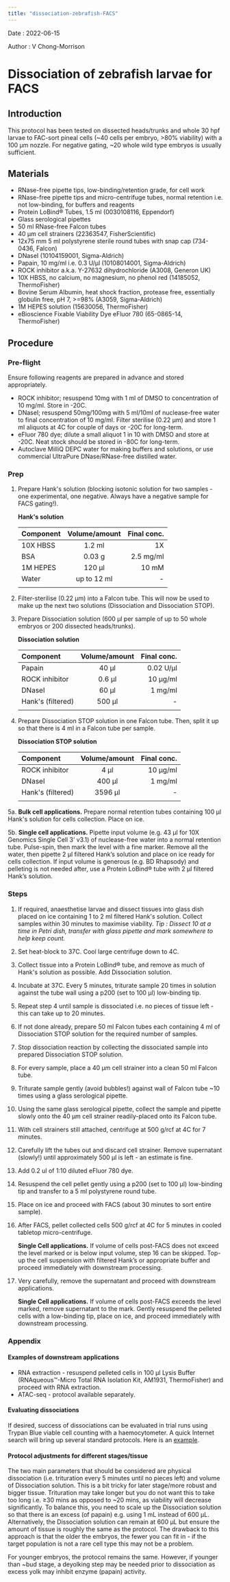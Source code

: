 ```yaml
---
title: "dissociation-zebrafish-FACS"
---
```


Date : 2022-06-15

Author : V Chong-Morrison

# Dissociation of zebrafish larvae for FACS

## Introduction
This protocol has been tested on dissected heads/trunks and whole 30 hpf larvae to FAC-sort pineal cells (~40 cells per embryo, >80% viability) with a 100 µm
nozzle. For negative gating, ~20 whole wild type embryos is usually sufficient.

## Materials
- RNase-free pipette tips, low-binding/retention grade, for cell work
- RNase-free pipette tips and micro-centrifuge tubes, normal retention i.e. not low-binding, for buffers and reagents
- Protein LoBind® Tubes, 1.5 ml (0030108116, Eppendorf)
- Glass serological pipettes
- 50 ml RNase-free Falcon tubes
- 40 µm cell strainers (22363547, FisherScientific)
- 12x75 mm 5 ml polystyrene sterile round tubes with snap cap (734-0436, Falcon)
- DNaseI (10104159001, Sigma-Aldrich)
- Papain, 10 mg/ml i.e. 0.3 U/µl (10108014001, Sigma-Aldrich)
- ROCK inhibitor a.k.a. Y-27632 dihydrochloride (A3008, Generon UK)
- 10X HBSS, no calcium, no magnesium, no phenol red (14185052, ThermoFisher)
- Bovine Serum Albumin, heat shock fraction, protease free, essentially globulin free, pH 7, >=98% (A3059, Sigma-Aldrich)
- 1M HEPES solution (15630056, ThermoFisher)
- eBioscience Fixable Viability Dye eFluor 780 (65-0865-14, ThermoFisher)

## Procedure

### Pre-flight

Ensure following reagents are prepared in advance and stored appropriately.

- ROCK inhibitor; resuspend 10mg with 1 ml of DMSO to concentration of 10 mg/ml. Store in -20C.
- DNaseI; resuspend 50mg/100mg with 5 ml/10ml of nuclease-free water to final concentration of 10 mg/ml. Filter sterilise (0.22 µm) and store 1 ml aliquots at 4C for couple of days or -20C for long-term.
- eFluor 780 dye; dilute a small aliquot 1 in 10 with DMSO and store at -20C. Neat stock should be stored in -80C for long-term.
- Autoclave MilliQ DEPC water for making buffers and solutions, or use commercial UltraPure DNase/RNase-free distilled water.

### Prep

1. Prepare Hank's solution (blocking isotonic solution for two samples - one experimental, one negative. Always have a negative sample for FACS gating!).

    **Hank's solution**

    | Component | Volume/amount | Final conc. |
    | :---------- |:----------:| ----------:|
    | 10X HBSS   | 1.2 ml      | 1X |
    | BSA        | 0.03 g      | 2.5 mg/ml |
    | 1M HEPES   | 120 µl      | 10 mM |
    | Water      | up to 12 ml | - |
    ||||

2. Filter-sterilise (0.22 µm) into a Falcon tube. This will now be used to make up the next two solutions (Dissociation and Dissociation STOP).
3. Prepare Dissociation solution (600 µl per sample of up to 50 whole embryos or 200 dissected heads/trunks).

    **Dissociation solution**

    | Component | Volume/amount | Final conc. |
    | :---------- |:----------:| ----------:|
    | Papain           | 40 µl  | 0.02 U/µl |
    | ROCK inhibitor   | 0.6 µl | 10 µg/ml |
    | DNaseI           | 60 µl  | 1 mg/ml |
    | Hank's (filtered)| 500 µl | - |
    ||||

4. Prepare Dissociation STOP solution in one Falcon tube. Then, split it up so that there is 4 ml in a Falcon tube per sample.

    **Dissociation STOP solution**

    | Component | Volume/amount | Final conc. |
    | :---------- |:----------:| ----------:|
    | ROCK inhibitor   | 4 µl | 10 µg/ml |
    | DNaseI           | 400 µl  | 1 mg/ml |
    | Hank's (filtered)| 3596 µl | - |
    ||||

5a. **Bulk cell applications.** Prepare normal retention tubes containing 100 µl Hank's solution for cells collection. Place on ice.

5b. **Single cell applications.** Pipette input volume (e.g. 43 µl for 10X Genomics Single Cell 3’ v3.1) of nuclease-free water into a normal retention tube. Pulse-spin, then mark the level with a fine marker. Remove all the water, then pipette 2 µl filtered Hank’s solution and place on ice ready for cells collection. If input volume is generous (e.g. BD Rhapsody) and pelleting is not needed after, use a Protein LoBind® tube with 2 µl filtered Hank’s solution.

### Steps

1. If required, anaesthetise larvae and dissect tissues into glass dish placed on ice containing 1 to 2 ml filtered Hank's solution. Collect samples within 30 minutes to maximise viability. *Tip : Dissect 10 at a time in Petri dish, transfer with glass pipette and mark somewhere to help keep count.*
2. Set heat-block to 37C. Cool large centrifuge down to 4C.
3. Collect tissue into a Protein LoBind® tube, and remove as much of Hank's solution as possible. Add Dissociation solution.
4. Incubate at 37C. Every 5 minutes, triturate sample 20 times in solution against the tube wall using a p200 (set to 100 µl) low-binding tip.
5. Repeat step 4 until sample is dissociated i.e. no pieces of tissue left - this can take up to 20 minutes.
6. If not done already, prepare 50 ml Falcon tubes each containing 4 ml of Dissociation STOP solution for the required number of samples.
7. Stop dissociation reaction by collecting the dissociated sample into prepared Dissociation STOP solution.
8. For every sample, place a 40 µm cell strainer into a clean 50 ml Falcon tube.
9. Triturate sample gently (avoid bubbles!) against wall of Falcon tube ~10 times using a glass serological pipette.
10. Using the same glass serological pipette, collect the sample and pipette slowly onto the 40 µm cell strainer readily-placed onto its Falcon tube.
11. With cell strainers still attached, centrifuge at 500 g/rcf at 4C for 7 minutes.
12. Carefully lift the tubes out and discard cell strainer. Remove supernatant (slowly!) until approximately 500 µl is left - an estimate is fine.
13. Add 0.2 ul of 1:10 diluted eFluor 780 dye.
14. Resuspend the cell pellet gently using a p200 (set to 100 µl) low-binding tip and transfer to a 5 ml polystyrene round tube. 
15. Place on ice and proceed with FACS (about 30 minutes to sort entire sample).
16. After FACS, pellet collected cells 500 g/rcf at 4C for 5 minutes in cooled tabletop micro-centrifuge.

    **Single Cell applications.** If volume of cells post-FACS does not exceed the level marked or is below input volume, step 16 can be skipped. Top-up the cell suspension with filtered Hank’s or appropriate buffer and proceed immediately with downstream processing.

17. Very carefully, remove the supernatant and proceed with downstream applications.

    **Single Cell applications.** If volume of cells post-FACS exceeds the level marked, remove supernatant to the mark. Gently resuspend the pelleted cells with a low-binding tip, place on ice, and proceed immediately with downstream processing.

### Appendix

#### Examples of downstream applications

- RNA extraction - resuspend pelleted cells in 100 µl Lysis Buffer (RNAqueous™-Micro Total RNA Isolation Kit, AM1931, ThermoFisher) and proceed with RNA extraction.
- ATAC-seq - protocol available separately.

#### Evaluating dissociations

If desired, success of dissociations can be evaluated in trial runs using Trypan Blue viable cell counting with a haemocytometer. A quick Internet search will bring up several standard protocols. Here is an [example](https://www.thermofisher.com/uk/en/home/references/gibco-cell-culture-basics/cell-culture-protocols/trypan-blue-exclusion.html).

#### Protocol adjustments for different stages/tissue

The two main parameters that should be considered are physical dissociation (i.e. trituration every 5 minutes until no pieces left) and volume of Dissociation solution. This is a bit tricky for later stage/more robust and bigger tissue. Trituration may take longer but you do not want this to take too long i.e. ≥30 mins as opposed to ~20 mins, as viability will decrease significantly. To balance this, you need to scale up the Dissociation solution so that there is an excess (of papain)
e.g. using 1 mL instead of 600 µL. Alternatively, the Dissociation solution can remain at 600 µL but ensure the amount of tissue is roughly the same as the
protocol. The drawback to this approach is that the older the embryos, the fewer you can fit in - if the target population is not a rare cell type this may not be a
problem.

For younger embryos, the protocol remains the same. However, if younger than ~bud stage, a deyolking step may be needed prior to dissociation as excess
yolk may inhibit enzyme (papain) activity.
